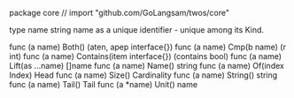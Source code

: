 package core // import "github.com/GoLangsam/twos/core"

type name string
    name as a unique identifier - unique among its Kind.


func (a name) Both() (aten, apep interface{})
func (a name) Cmp(b name) (r int)
func (a name) Contains(item interface{}) (contains bool)
func (a name) Lift(as ...name) []name
func (a name) Name() string
func (a name) Of(index Index) Head
func (a name) Size() Cardinality
func (a name) String() string
func (a name) Tail() Tail
func (a *name) Unit() name
